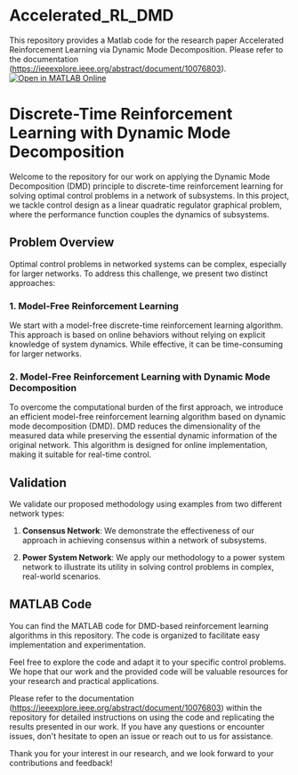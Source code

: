 # Accelerated_RL_DMD
This repository provides a Matlab code for the research paper Accelerated Reinforcement Learning via Dynamic Mode Decomposition.
Please refer to the documentation (https://ieeexplore.ieee.org/abstract/document/10076803).
[![Open in MATLAB Online](https://www.mathworks.com/images/responsive/global/open-in-matlab-online.svg)](https://matlab.mathworks.com/open/github/v1?repo=vrushabhd1/Accelerated_RL_DMD)
# Discrete-Time Reinforcement Learning with Dynamic Mode Decomposition

Welcome to the repository for our work on applying the Dynamic Mode Decomposition (DMD) principle to discrete-time reinforcement learning for solving optimal control problems in a network of subsystems. In this project, we tackle control design as a linear quadratic regulator graphical problem, where the performance function couples the dynamics of subsystems.

## Problem Overview

Optimal control problems in networked systems can be complex, especially for larger networks. To address this challenge, we present two distinct approaches:

### 1. Model-Free Reinforcement Learning

We start with a model-free discrete-time reinforcement learning algorithm. This approach is based on online behaviors without relying on explicit knowledge of system dynamics. While effective, it can be time-consuming for larger networks.

### 2. Model-Free Reinforcement Learning with Dynamic Mode Decomposition

To overcome the computational burden of the first approach, we introduce an efficient model-free reinforcement learning algorithm based on dynamic mode decomposition (DMD). DMD reduces the dimensionality of the measured data while preserving the essential dynamic information of the original network. This algorithm is designed for online implementation, making it suitable for real-time control.

## Validation

We validate our proposed methodology using examples from two different network types:

1. **Consensus Network**: We demonstrate the effectiveness of our approach in achieving consensus within a network of subsystems.

2. **Power System Network**: We apply our methodology to a power system network to illustrate its utility in solving control problems in complex, real-world scenarios.

## MATLAB Code

You can find the MATLAB code for  DMD-based reinforcement learning algorithms in this repository. The code is organized to facilitate easy implementation and experimentation.

Feel free to explore the code and adapt it to your specific control problems. We hope that our work and the provided code will be valuable resources for your research and practical applications.

Please refer to the documentation (https://ieeexplore.ieee.org/abstract/document/10076803) within the repository for detailed instructions on using the code and replicating the results presented in our work. If you have any questions or encounter issues, don't hesitate to open an issue or reach out to us for assistance.

Thank you for your interest in our research, and we look forward to your contributions and feedback!
